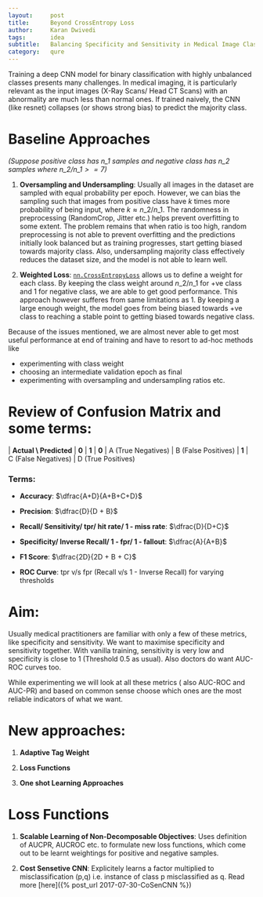 ```yaml
---
layout:     post
title:      Beyond CrossEntropy Loss
author:     Karan Dwivedi
tags:       idea
subtitle:   Balancing Specificity and Sensitivity in Medical Image Classification
category:   qure
---
```


Training a deep CNN model for binary classification with highly unbalanced classes presents many challenges. In medical imaging, it is particularly relevant as the input images (X-Ray Scans/ Head CT Scans) with an abnormality are much less than normal ones. If trained naively, the CNN (like resnet) collapses (or shows strong bias) to predict the majority class.

# Baseline Approaches

_(Suppose positive class has $n\_{1}$ samples and negative class has $n\_{2}$ samples where $n\_{2}/n\_{1} >= 7$)_

1. **Oversampling and Undersampling**: Usually all images in the dataset are sampled with equal probability per epoch. However, we can bias the sampling such that images from positive class have $k$ times more probability of being input, where $k \approx n\_{2}/n\_{1}$. The randomness in preprocessing (RandomCrop, Jitter etc.) helps prevent overfitting to some extent. The problem remains that when ratio is too high, random preprocessing is not able to prevent overfitting and the predictions initially look balanced but as training progresses, start getting biased towards majority class. Also, undersampling majority class effectively reduces the dataset size, and the model is not able to learn well.

2. **Weighted Loss**: [`nn.CrossEntropyLoss`](http://pytorch.org/docs/master/nn.html#torch.nn.CrossEntropyLoss) allows us to define a weight for each class. By keeping the class weight around $n\_{2}/n\_{1}$ for +ve class and 1 for negative class, we are able to get good performance. This approach however sufferes from same limitations as 1. By keeping a large enough weight, the model goes from being biased towards +ve class to reaching a stable point to getting biased towards negative class.

Because of the issues mentioned, we are almost never able to get most useful performance at end of training and have to resort to ad-hoc methods like

- experimenting with class weight
- choosing an intermediate validation epoch as final
- experimenting with oversampling and undersampling ratios etc.

# Review of Confusion Matrix and some terms:

| **Actual \ Predicted** | **0** | **1**
| **0** | A (True Negatives) | B (False Positives)
| **1** | C (False Negatives) | D (True Positives)

### Terms:

- **Accuracy**: $\dfrac{A+D}{A+B+C+D}$

- **Precision**: $\dfrac{D}{D + B}$

- **Recall/ Sensitivity/ tpr/ hit rate/ 1 - miss rate**: $\dfrac{D}{D+C}$

- **Specificity/ Inverse Recall/ 1 - fpr/ 1 - fallout**: $\dfrac{A}{A+B}$

- **F1 Score**: $\dfrac{2D}{2D + B + C}$

- **ROC Curve**: tpr v/s fpr (Recall v/s 1 - Inverse Recall) for varying thresholds

# Aim:

Usually medical practitioners are familiar with only a few of these metrics, like specificity and sensitivity. We want to maximise specificity and sensitivity together. With vanilla training, sensitivity is very low and specificity is close to 1 (Threshold 0.5 as usual). Also doctors do want AUC-ROC curves too.

While experimenting we will look at all these metrics ( also AUC-ROC and AUC-PR) and based on common sense choose which ones are the most reliable indicators of what we want.

# New approaches:

1. **Adaptive Tag Weight**

2. **Loss Functions**

3. **One shot Learning Approaches**


# Loss Functions

1. **Scalable Learning of Non-Decomposable Objectives**: Uses definition of AUCPR, AUCROC etc. to formulate new loss functions, which come out to be learnt weightings for positive and negative samples.

2. **Cost Sensetive CNN**: Explicitely learns a factor multiplied to misclassification (p,q) i.e. instance of class p misclassified as q. Read more [here]({% post_url 2017-07-30-CoSenCNN %})